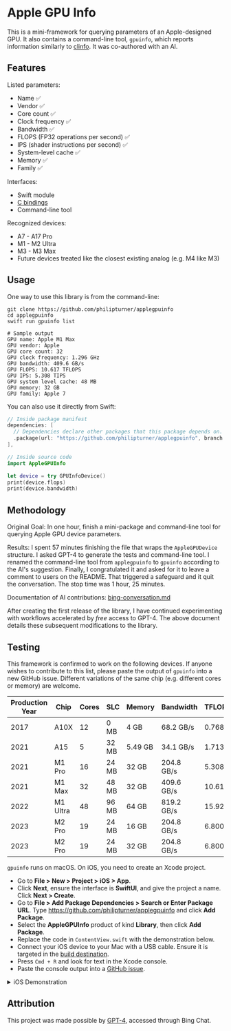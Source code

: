 # Apple GPU Info

This is a mini-framework for querying parameters of an Apple-designed GPU. It also contains a command-line tool, `gpuinfo`, which reports information similarly to [clinfo](https://github.com/Oblomov/clinfo). It was co-authored with an AI.

## Features

Listed parameters:
- Name ✅
- Vendor ✅
- Core count ✅
- Clock frequency ✅
- Bandwidth ✅
- FLOPS (FP32 operations per second) ✅
- IPS (shader instructions per second) ✅
- System-level cache ✅
- Memory ✅
- Family ✅

Interfaces:
- Swift module
- [C bindings](./Sources/AppleGPUInfo/include/AppleGPUInfo/AppleGPUInfo.h)
- Command-line tool

Recognized devices:
- A7 - A17 Pro
- M1 - M2 Ultra
- M3 - M3 Max
- Future devices treated like the closest existing analog (e.g. M4 like M3)

## Usage

One way to use this library is from the command-line:

```
git clone https://github.com/philipturner/applegpuinfo
cd applegpuinfo
swift run gpuinfo list

# Sample output
GPU name: Apple M1 Max
GPU vendor: Apple
GPU core count: 32
GPU clock frequency: 1.296 GHz
GPU bandwidth: 409.6 GB/s
GPU FLOPS: 10.617 TFLOPS
GPU IPS: 5.308 TIPS
GPU system level cache: 48 MB
GPU memory: 32 GB
GPU family: Apple 7
```

You can also use it directly from Swift:

```swift
// Inside package manifest
dependencies: [
  // Dependencies declare other packages that this package depends on.
  .package(url: "https://github.com/philipturner/applegpuinfo", branch: "main"),
],

// Inside source code
import AppleGPUInfo

let device = try GPUInfoDevice()
print(device.flops)
print(device.bandwidth)
```

## Methodology

Original Goal: In one hour, finish a mini-package and command-line tool for querying Apple GPU device parameters.

Results: I spent 57 minutes finishing the file that wraps the `AppleGPUDevice` structure. I asked GPT-4 to generate the tests and command-line tool. I renamed the command-line tool from `applegpuinfo` to `gpuinfo` according to the AI's suggestion. Finally, I congratulated it and asked for it to leave a comment to users on the README. That triggered a safeguard and it quit the conversation. The stop time was 1 hour, 25 minutes.

Documentation of AI contributions: [bing-conversation.md](./Documentation/bing-conversation.md)

After creating the first release of the library, I have continued experimenting with workflows accelerated by _free_ access to GPT-4. The above document details these subsequent modifications to the library.

## Testing

This framework is confirmed to work on the following devices. If anyone wishes to contribute to this list, please paste the output of `gpuinfo` into a new GitHub issue. Different variations of the same chip (e.g. different cores or memory) are welcome.

| Production Year | Chip | Cores | SLC | Memory | Bandwidth | TFLOPS |
| --------------- | --- | ----- | ------ | ---- | --------- | ------ |
| 2017 | A10X     | 12 | 0 MB  |    4 GB |  68.2 GB/s |  0.768 |
| 2021 | A15      |  5 | 32 MB | 5.49 GB |  34.1 GB/s |  1.713 |
| 2021 | M1 Pro   | 16 | 24 MB |   32 GB | 204.8 GB/s |  5.308 |
| 2021 | M1 Max   | 32 | 48 MB |   32 GB | 409.6 GB/s | 10.617 |
| 2022 | M1 Ultra | 48 | 96 MB |   64 GB | 819.2 GB/s | 15.925 |
| 2023 | M2 Pro   | 19 | 24 MB |   16 GB | 204.8 GB/s |  6.800 |
| 2023 | M2 Pro   | 19 | 24 MB |   32 GB | 204.8 GB/s |  6.800 |

`gpuinfo` runs on macOS. On iOS, you need to create an Xcode project. 
- Go to <b>File > New > Project > iOS > App</b>. 
- Click <b>Next</b>, ensure the interface is <b>SwiftUI</b>, and give the project a name. Click <b>Next > Create</b>.
- Go to <b>File > Add Package Dependencies > Search or Enter Package URL</b>. Type https://github.com/philipturner/applegpuinfo and click <b>Add Package</b>.
- Select the <b>AppleGPUInfo</b> product of kind <b>Library</b>, then click <b>Add Package</b>.
- Replace the code in `ContentView.swift` with the demonstration below.
- Connect your iOS device to your Mac with a USB cable. Ensure it is targeted in the [build destination](./Documentation/build-destination-screenshot.png).
- Press `Cmd + R` and look for text in the Xcode console.
- Paste the console output into a [GitHub issue](https://github.com/philipturner/applegpuinfo/issues).

<details>
<summary>iOS Demonstration</summary>

```swift
import AppleGPUInfo
import SwiftUI

struct ContentView: View {
  var body: some View {
    VStack {
      Image(systemName: "globe")
        .imageScale(.large)
        .foregroundStyle(.tint)
      Text({ () -> String in
        logHardwareSpecifications()
        return "Hello, world!"
      }())
    }
    .padding()
  }
}

func logHardwareSpecifications() {
  do {
    // Create an instance of GPUInfoDevice using its initializer
    let error = setenv("GPUINFO_LOG_LEVEL", "1", 1)
    if error != 0 {
      print("'setenv' failed with error code '\(error)'.")
    }
    _ = try GPUInfoDevice()
  } catch {
    // Handle any errors that may occur
    print("Error: \(error.localizedDescription)")
  }
}
```

</details>

## Attribution

This project was made possible by [GPT-4](https://openai.com/research/gpt-4), accessed through Bing Chat.
